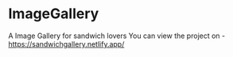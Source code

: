 # ImageGallery
A Image Gallery for sandwich lovers
You can view the project on - https://sandwichgallery.netlify.app/
